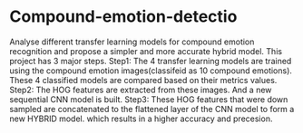 # Compound-emotion-detectio
 Analyse different transfer learning models for compound emotion recognition  and propose a simpler and more accurate hybrid model. 
This project has 3 major steps.
Step1: The 4 transfer learning models are trained using the compound emotion images(classifeid as 10 compound emotions). These 4 classified models are compared based on their metrics values.
Step2: The HOG features are extracted from these images. And a new sequential CNN model is built.
Step3: These HOG features that were down sampled are concatenated to the flattened layer of the CNN model to form a new HYBRID model. which results in a higher accuracy and precesion.
 
